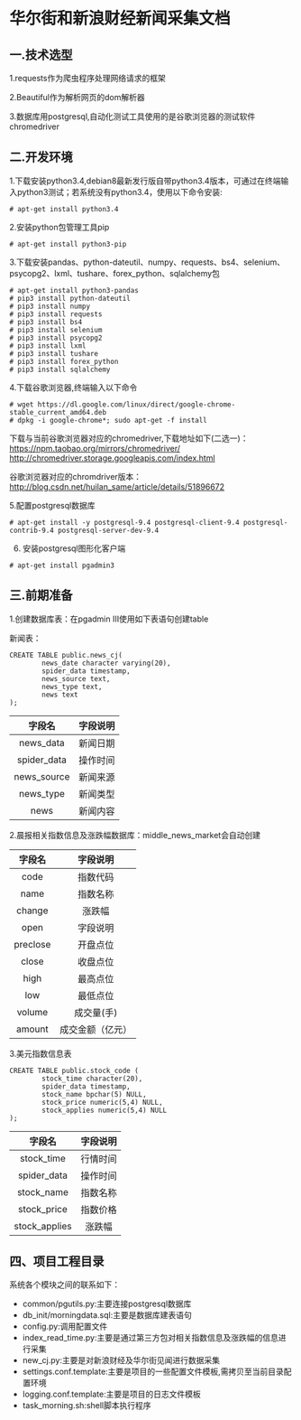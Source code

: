 # 华尔街和新浪财经新闻采集文档
## 一.技术选型
1.requests作为爬虫程序处理网络请求的框架

2.Beautiful作为解析网页的dom解析器

3.数据库用postgresql,自动化测试工具使用的是谷歌浏览器的测试软件chromedriver

## 二.开发环境
1.下载安装python3.4,debian8最新发行版自带python3.4版本，可通过在终端输入python3测试；若系统没有python3.4，使用以下命令安装:
```
# apt-get install python3.4
```
2.安装python包管理工具pip
```
# apt-get install python3-pip
```
3.下载安装pandas、python-dateutil、numpy、requests、bs4、selenium、psycopg2、lxml、tushare、forex_python、sqlalchemy包
```
# apt-get install python3-pandas
# pip3 install python-dateutil
# pip3 install numpy
# pip3 install requests
# pip3 install bs4
# pip3 install selenium
# pip3 install psycopg2
# pip3 install lxml
# pip3 install tushare
# pip3 install forex_python
# pip3 install sqlalchemy
```
4.下载谷歌浏览器,终端输入以下命令
```
# wget https://dl.google.com/linux/direct/google-chrome-stable_current_amd64.deb
# dpkg -i google-chrome*; sudo apt-get -f install
```

下载与当前谷歌浏览器对应的chromedriver,下载地址如下(二选一)：
https://npm.taobao.org/mirrors/chromedriver/
http://chromedriver.storage.googleapis.com/index.html

谷歌浏览器对应的chromdriver版本：
http://blog.csdn.net/huilan_same/article/details/51896672

5.配置postgresql数据库
```
# apt-get install -y postgresql-9.4 postgresql-client-9.4 postgresql-contrib-9.4 postgresql-server-dev-9.4
```
6. 安装postgresql图形化客户端
```
# apt-get install pgadmin3
```
## 三.前期准备
1.创建数据库表：在pgadmin III使用如下表语句创建table 
	
新闻表：
```
CREATE TABLE public.news_cj(
        news_date character varying(20),
        spider_data timestamp,
        news_source text,
        news_type text,
        news text
);
```

|       字段名      |    字段说明    |
|      :----:      |    :-----:    |
|     news_data    |    新闻日期    |
|     spider_data  |    操作时间    |
|     news_source  |    新闻来源    |
|     news_type    |    新闻类型    |
|     news         |    新闻内容    |
2.晨报相关指数信息及涨跌幅数据库：middle_news_market会自动创建

|        字段名     |    字段说明    |
|       :----:     |    :-----:    |
|       code       |    指数代码    |
|       name       |    指数名称    |
|       change     |    涨跌幅      |
|       open       |    字段说明    |
|      preclose    |    开盘点位    |
|      close       |    收盘点位    |
|      high        |    最高点位    |
|      low         |    最低点位    |
|      volume      |    成交量(手)  |
|      amount      | 成交金额（亿元）|
3.美元指数信息表
```
CREATE TABLE public.stock_code (
        stock_time character(20),
        spider_data timestamp,
        stock_name bpchar(5) NULL,
        stock_price numeric(5,4) NULL,
        stock_applies numeric(5,4) NULL
);
```
|       字段名       |    字段说明    |
|      :----:       |    :-----:    |
|     stock_time    |    行情时间    |
|     spider_data   |   操作时间    |
|     stock_name    |    指数名称    |
|     stock_price   |    指数价格    |
|     stock_applies |    涨跌幅      |
## 四、项目工程目录
系统各个模块之间的联系如下：

- common/pgutils.py:主要连接postgresql数据库
- db_init/morningdata.sql:主要是数据库建表语句
- config.py:调用配置文件
- index_read_time.py:主要是通过第三方包对相关指数信息及涨跌幅的信息进行采集
- new_cj.py:主要是对新浪财经及华尔街见闻进行数据采集
- settings.conf.template:主要是项目的一些配置文件模板,需拷贝至当前目录配置环境
- logging.conf.template:主要是项目的日志文件模板
- task_morning.sh:shell脚本执行程序


	